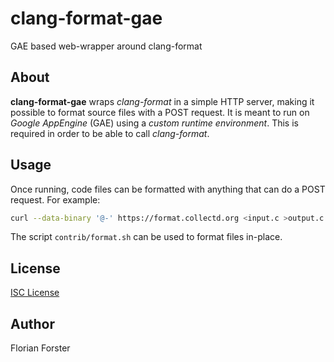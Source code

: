 # clang-format-gae

GAE based web-wrapper around clang-format

## About

**clang-format-gae** wraps *clang-format* in a simple HTTP server, making it
possible to format source files with a POST request. It is meant to run on
*Google AppEngine* (GAE) using a *custom runtime environment*. This is required
in order to be able to call *clang-format*.

## Usage

Once running, code files can be formatted with anything that can do a POST
request. For example:

```bash
curl --data-binary '@-' https://format.collectd.org <input.c >output.c
```

The script `contrib/format.sh` can be used to format files in-place.

## License

[ISC License](https://opensource.org/licenses/ISC)

## Author

Florian Forster
